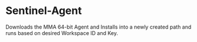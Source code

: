 # Sentinel-Agent
Downloads the MMA 64-bit Agent and Installs into a newly created path and runs based on desired Workspace ID and Key. 
